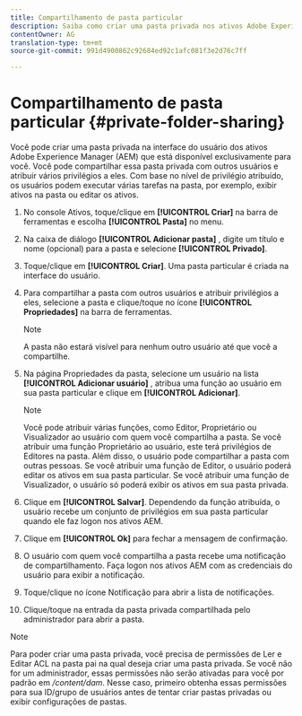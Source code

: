```yaml
---
title: Compartilhamento de pasta particular
description: Saiba como criar uma pasta privada nos ativos Adobe Experience Manager (AEM) e compartilhá-la com outros usuários e atribuir vários privilégios a eles.
contentOwner: AG
translation-type: tm+mt
source-git-commit: 991d4900862c92684ed92c1afc081f3e2d76c7ff

---
```



# Compartilhamento de pasta particular {#private-folder-sharing}

Você pode criar uma pasta privada na interface do usuário dos ativos Adobe Experience Manager (AEM) que está disponível exclusivamente para você. Você pode compartilhar essa pasta privada com outros usuários e atribuir vários privilégios a eles. Com base no nível de privilégio atribuído, os usuários podem executar várias tarefas na pasta, por exemplo, exibir ativos na pasta ou editar os ativos.

1. No console Ativos, toque/clique em **[!UICONTROL Criar]** na barra de ferramentas e escolha **[!UICONTROL Pasta]** no menu.
1. Na caixa de diálogo **[!UICONTROL Adicionar pasta]** , digite um título e nome (opcional) para a pasta e selecione **[!UICONTROL Privado]**.
1. Toque/clique em **[!UICONTROL Criar]**. Uma pasta particular é criada na interface do usuário.
1. Para compartilhar a pasta com outros usuários e atribuir privilégios a eles, selecione a pasta e clique/toque no ícone **[!UICONTROL Propriedades]** na barra de ferramentas.

   >[!NOTE]
   >
   >A pasta não estará visível para nenhum outro usuário até que você a compartilhe.

1. Na página Propriedades da pasta, selecione um usuário na lista **[!UICONTROL Adicionar usuário]** , atribua uma função ao usuário em sua pasta particular e clique em **[!UICONTROL Adicionar]**.

   >[!NOTE]
   >
   >Você pode atribuir várias funções, como Editor, Proprietário ou Visualizador ao usuário com quem você compartilha a pasta. Se você atribuir uma função Proprietário ao usuário, este terá privilégios de Editores na pasta. Além disso, o usuário pode compartilhar a pasta com outras pessoas. Se você atribuir uma função de Editor, o usuário poderá editar os ativos em sua pasta particular. Se você atribuir uma função de Visualizador, o usuário só poderá exibir os ativos em sua pasta privada.

1. Clique em **[!UICONTROL Salvar]**. Dependendo da função atribuída, o usuário recebe um conjunto de privilégios em sua pasta particular quando ele faz logon nos ativos AEM.
1. Clique em **[!UICONTROL Ok]** para fechar a mensagem de confirmação.
1. O usuário com quem você compartilha a pasta recebe uma notificação de compartilhamento. Faça logon nos ativos AEM com as credenciais do usuário para exibir a notificação.
1. Toque/clique no ícone Notificação para abrir a lista de notificações.
1. Clique/toque na entrada da pasta privada compartilhada pelo administrador para abrir a pasta.

>[!NOTE]
>
>Para poder criar uma pasta privada, você precisa de permissões de Ler e Editar ACL na pasta pai na qual deseja criar uma pasta privada. Se você não for um administrador, essas permissões não serão ativadas para você por padrão em */content/dam*. Nesse caso, primeiro obtenha essas permissões para sua ID/grupo de usuários antes de tentar criar pastas privadas ou exibir configurações de pastas.
